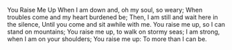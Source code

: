 You Raise Me Up When I am down and, oh my soul, so weary;
 When troubles come and my heart burdened be; 
Then, I am still and wait here in the silence, Until you come and sit awhile with me. 
You raise me up, so I can stand on mountains;
 You raise me up, to walk on stormy seas;
 I am strong, when I am on your shoulders; 
You raise me up: To more than I can be.
